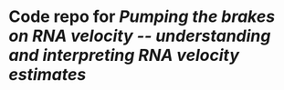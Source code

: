 # Code repo for *Pumping the brakes on RNA velocity -- understanding and interpreting RNA velocity estimates*

